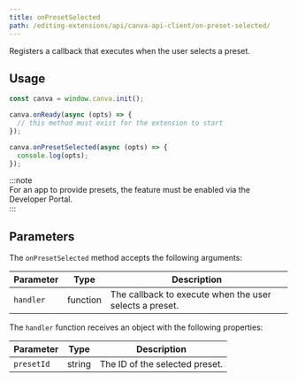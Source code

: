 ```yaml
---
title: onPresetSelected
path: /editing-extensions/api/canva-api-client/on-preset-selected/
---
```


Registers a callback that executes when the user selects a preset.

## Usage

```javascript
const canva = window.canva.init();

canva.onReady(async (opts) => {
  // this method must exist for the extension to start
});

canva.onPresetSelected(async (opts) => {
  console.log(opts);
});
```

:::note  
 For an app to provide presets, the feature must be enabled via the Developer Portal.  
:::

## Parameters

The `onPresetSelected` method accepts the following arguments:

| Parameter | Type     | Description                                             |
| --------- | -------- | ------------------------------------------------------- |
| `handler` | function | The callback to execute when the user selects a preset. |

The `handler` function receives an object with the following properties:

| Parameter  | Type   | Description                    |
| ---------- | ------ | ------------------------------ |
| `presetId` | string | The ID of the selected preset. |
